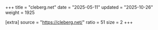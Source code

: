 +++
title = "cleberg.net"
date = "2025-05-11"
updated = "2025-10-26"
weight = 1925

[extra]
source = "https://cleberg.net/"
ratio = 51
size = 2
+++

